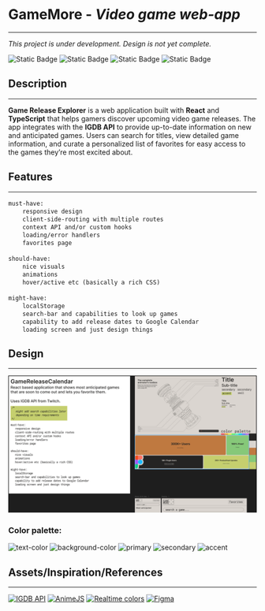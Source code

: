 # GameMore - _Video game web-app_

---

_This project is under development. Design is not yet complete._

![Static Badge](https://img.shields.io/badge/React-blue)
![Static Badge](https://img.shields.io/badge/TypeScript-blue)
![Static Badge](https://img.shields.io/badge/Prettier-orange)
![Static Badge](https://img.shields.io/badge/React%2FRouter%2FDom-red)

## Description

---

**Game Release Explorer** is a web application built with **React** and **TypeScript** that helps gamers discover
upcoming video game releases. The app integrates with the **IGDB API** to provide up-to-date information on new and
anticipated games. Users can search for titles, view detailed game information, and curate a personalized
list of favorites for easy access to the games they’re most excited about.

## Features

---

```
must-have:
    responsive design
    client-side-routing with multiple routes
    context API and/or custom hooks
    loading/error handlers
    favorites page

should-have:
    nice visuals
    animations
    hover/active etc (basically a rich CSS)

might-have:
    localStorage
    search-bar and capabilities to look up games
    capability to add release dates to Google Calendar
    loading screen and just design things
```

## Design

---

![Figma snippet](assets/Figma.png)

### Color palette:

![text-color](https://placehold.co/40x40/252423/252423.png)
![background-color](https://placehold.co/40x40/DAD5D0/DAD5D0.png)
![primary](https://placehold.co/40x40/BF7940/BF7940.png)
![secondary](https://placehold.co/40x40/86C879/86C879.png)
![accent](https://placehold.co/40x40/C5CF6E/C5CF6E.png)

## Assets/Inspiration/References

---

[![IGDB API](https://img.shields.io/badge/IGDB-purple)](https://api-docs.igdb.com/)
[![AnimeJS](https://img.shields.io/badge/AnimeJS-gray)](https://animejs.com/)
[![Realtime colors](https://img.shields.io/badge/Realtime_Colors-blue)](https://www.realtimecolors.com/)
[![Figma](https://img.shields.io/badge/Figma-white)](https://www.figma.com/)
